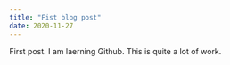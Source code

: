 ```yaml
---
title: "Fist blog post"
date: 2020-11-27
---
```


First post. I am laerning Github. This is quite a lot of work.

